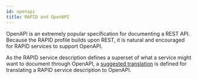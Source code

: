 ```yaml
---
id: openapi
title: RAPID and OpenAPI
---
```


OpenAPI is an extremely popular specification for documenting a REST API.
Because the RAPID profile builds upon REST, it is natural and encouraged for RAPID services to support OpenAPI.

As the RAPID service description defines a superset of what a service might want to document through OpenAPI,
a [suggested translation](https://docs.oasis-open.org/odata/odata-openapi/v1.0/odata-openapi-v1.0.html) is defined for translating a RAPID service description to OpenAPI.
